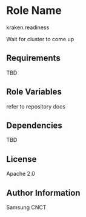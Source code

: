 Role Name
=========
kraken.readiness

Wait for cluster to come up

Requirements
------------

TBD

Role Variables
--------------

refer to repository docs

Dependencies  
------------

TBD


License
-------

Apache 2.0

Author Information
------------------

Samsung CNCT
